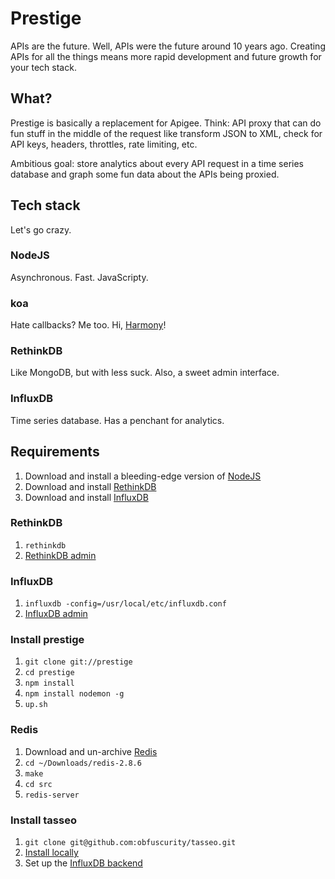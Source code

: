 # Prestige

APIs are the future. Well, APIs were the future around 10 years ago. Creating APIs for all the things means more rapid development and future growth for your tech stack.

## What?

Prestige is basically a replacement for Apigee. Think: API proxy that can do fun stuff in the middle of the request like transform JSON to XML, check for API keys, headers, throttles, rate limiting, etc.

Ambitious goal: store analytics about every API request in a time series database and graph some fun data about the APIs being proxied.

## Tech stack

Let's go crazy.

### NodeJS

Asynchronous. Fast. JavaScripty.

### koa

Hate callbacks? Me too. Hi, [Harmony](http://wiki.ecmascript.org/doku.php?id=harmony:generators)!

### RethinkDB

Like MongoDB, but with less suck. Also, a sweet admin interface.

### InfluxDB

Time series database. Has a penchant for analytics.

## Requirements

1. Download and install a bleeding-edge version of [NodeJS](http://nodejs.org/dist/v0.11.9/)
1. Download and install [RethinkDB](http://www.rethinkdb.com/docs/install/)
1. Download and install [InfluxDB](http://influxdb.org/download/)

### RethinkDB

1. `rethinkdb`
1. [RethinkDB admin](http://localhost:8080/)

### InfluxDB

1. `influxdb -config=/usr/local/etc/influxdb.conf`
1. [InfluxDB admin](http://localhost:8083/)

### Install prestige

1. `git clone git://prestige`
1. `cd prestige`
1. `npm install`
1. `npm install nodemon -g`
1. `up.sh`

### Redis

1. Download and un-archive [Redis](http://redis.io/download)
1. `cd ~/Downloads/redis-2.8.6`
1. `make`
1. `cd src`
1. `redis-server`

### Install tasseo

1. `git clone git@github.com:obfuscurity/tasseo.git`
1. [Install locally](https://github.com/obfuscurity/tasseo#local)
1. Set up the [InfluxDB backend](https://github.com/obfuscurity/tasseo#influxdb)
